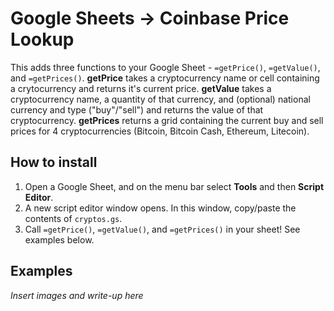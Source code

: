 # Google Sheets -> Coinbase Price Lookup

This adds three functions to your Google Sheet - `=getPrice()`, `=getValue()`, and `=getPrices()`. 
    **getPrice** takes a cryptocurrency name or cell containing a crytocurrency and returns it's current price.
    **getValue** takes a cryptocurrency name, a quantity of that currency, and (optional) national currency and type ("buy"/"sell") and returns the value of that cryptocurrency.
    **getPrices** returns a grid containing the current buy and sell prices for 4 cryptocurrencies (Bitcoin, Bitcoin Cash, Ethereum, Litecoin). 


## How to install
1. Open a Google Sheet, and on the menu bar select **Tools** and then **Script Editor**.
2. A new script editor window opens. In this window, copy/paste the contents of `cryptos.gs`. 
3. Call `=getPrice()`, `=getValue()`, and `=getPrices()` in your sheet! See examples below.

## Examples
_Insert images and write-up here_



